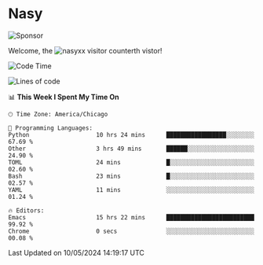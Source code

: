 # Nasy

<!--
<p align="center">
<img height="200" src="https://github-readme-stats.vercel.app/api?username=nasyxx&count_private=true&show_icons=true&theme=dracula&include_all_commits=true"/>
<img height="200" src="https://github-readme-stats.vercel.app/api/top-langs/?username=nasyxx&theme=dracula&hide=html,jupyter+notebook&count_private=true&show_icons=true"/>
</p>

  
----------------
-->

![Sponsor](https://img.shields.io/static/v1.svg?label=Sponsor&message=%E2%9D%A4&logo=GitHub&style=flat&color=pink)
 
Welcome, the ![nasyxx visitor counter](https://count.getloli.com/get/@nasyxx?theme=rule34)th vistor!
 
<!--START_SECTION:waka-->
![Code Time](http://img.shields.io/badge/Code%20Time-4%2C441%20hrs%2023%20mins-blue)

![Lines of code](https://img.shields.io/badge/From%20Hello%20World%20I%27ve%20Written-6.3%20million%20lines%20of%20code-blue)

📊 **This Week I Spent My Time On** 

```text
🕑︎ Time Zone: America/Chicago

💬 Programming Languages: 
Python                   10 hrs 24 mins      █████████████████░░░░░░░░   67.69 % 
Other                    3 hrs 49 mins       ██████░░░░░░░░░░░░░░░░░░░   24.90 % 
TOML                     24 mins             █░░░░░░░░░░░░░░░░░░░░░░░░   02.60 % 
Bash                     23 mins             █░░░░░░░░░░░░░░░░░░░░░░░░   02.57 % 
YAML                     11 mins             ░░░░░░░░░░░░░░░░░░░░░░░░░   01.24 % 

🔥 Editors: 
Emacs                    15 hrs 22 mins      █████████████████████████   99.92 % 
Chrome                   0 secs              ░░░░░░░░░░░░░░░░░░░░░░░░░   00.08 % 
```


 Last Updated on 10/05/2024 14:19:17 UTC
<!--END_SECTION:waka-->

<!-- ![visitors](https://visitor-badge.laobi.icu/badge?page_id=nasyxx.nasyxx) -->
